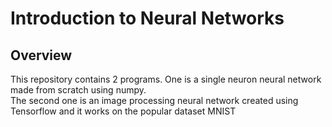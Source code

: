 # Introduction to Neural Networks
## Overview
This repository contains 2 programs. One is a single neuron neural network made from scratch using numpy.  
The second one is an image processing neural network created using Tensorflow and it works on the popular dataset MNIST
